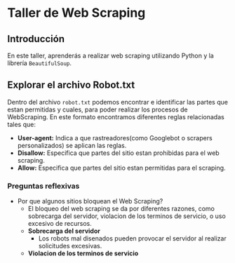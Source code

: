 # Taller de Web Scraping

## Introducción
En este taller, aprenderás a realizar web scraping utilizando Python y la librería `BeautifulSoup`.

## Explorar el archivo Robot.txt

Dentro del archivo `robot.txt` podemos encontrar e identificar las partes que estan permitidas y cuales, para poder realizar los procesos de WebScraping. En este formato encontramos diferentes reglas relacionadas tales que:

* **User-agent:** Indica a que rastreadores(como Googlebot o scrapers personalizados) se aplican las reglas.
* **Disallow:** Especifica que partes del sitio estan prohibidas para el web scraping.
* **Allow:** Especifica que partes del sitio estan permitidas para el scraping.

### Preguntas reflexivas
+ Por que algunos sitios bloquean el Web Scraping?
    + El bloqueo del web scraping se da por diferentes razones, como sobrecarga del servidor, violacion de los terminos de servicio, o uso excesivo de recursos.
    + **Sobrecarga del servidor**
        + Los robots mal disenados pueden provocar el servidor al realizar solicitudes excesivas.
    + **Violacion de los terminos de servicio**
